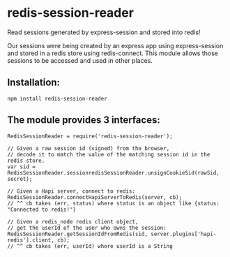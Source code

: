 # redis-session-reader
Read sessions generated by express-session and stored into redis!

Our sessions were being created by an express app using express-session and stored in a redis store using redis-connect.  This module allows those sessions to be accessed and used in other places.  

## Installation:
`npm install redis-session-reader`

## The module provides 3 interfaces:

```
RedisSessionReader = require('redis-session-reader');

// Given a raw session id (signed) from the browser, 
// decode it to match the value of the matching session id in the redis store.
var sid = RedisSessionReader.sessionredisSessionReader.unsignCookieSid(rawSid, secret);

// Given a Hapi server, connect to redis:
RedisSessionReader.connectHapiServerToRedis(server, cb);
// ^^ cb takes (err, status) where status is an object like {status: "Connected to redis!"}

// Given a redis_node redis client object, 
// get the userId of the user who owns the session:
RedisSessionReader.getSessionIdFromRedis(sid, server.plugins['hapi-redis'].client, cb);
// ^^ cb takes (err, userId) where userId is a String

```
